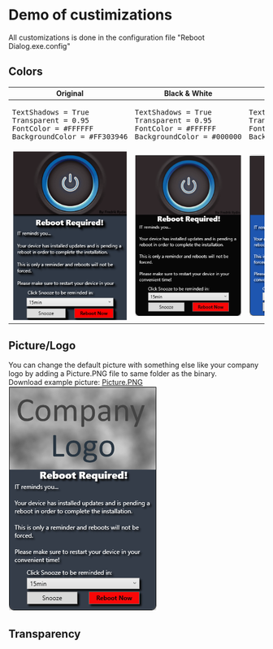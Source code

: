 # Demo of custimizations
All customizations is done in the configuration file "Reboot Dialog.exe.config"<br/>

## Colors
<table>
<thead>
<tr>
<th align="center">Original</th>
<th align="center">Black & White</th>
<th align="center">Dark Blue & White</th>
</tr>
</thead>
<tbody>
<tr>
<td>
<pre lang="php">
TextShadows = True
Transparent = 0.95
FontColor = #FFFFFF
BackgroundColor = #FF303946
</pre>
</td>
<td>
<pre lang="php">
TextShadows = True
Transparent = 0.95
FontColor = #FFFFFF
BackgroundColor = #000000
</td>
<td>
<pre lang="php">
TextShadows = True
Transparent = 0.95
FontColor = #FFFFFF
BackgroundColor = #334d93
</pre>
</td>
</tr><tr>
    <td><img src=/Images/demo_Color_Original.png /></td>
    <td><img src=/Images/demo_Color_BlackWhite.png /></td>
    <td><img src=/Images/demo_Color_BlueWhite.png /></td>
</tbody></table>

## Picture/Logo
You can change the default picture with something else like your company logo by adding a Picture.PNG file to same folder as the binary.<br/>
Download example picture: [Picture.PNG](/Images/Picture.PNG)<br/>
![Picture Demo](/Images/demo_Picture.png)

## Transparency

